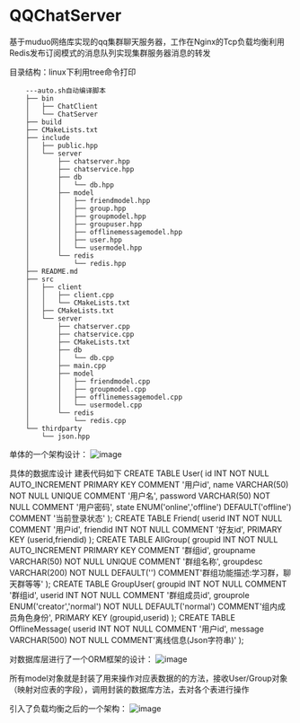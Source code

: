 # QQChatServer
基于muduo网络库实现的qq集群聊天服务器，工作在Nginx的Tcp负载均衡利用Redis发布订阅模式的消息队列实现集群服务器消息的转发

目录结构：linux下利用tree命令打印
      
        ---auto.sh自动编译脚本
        ├── bin
        │   ├── ChatClient
        │   └── ChatServer
        ├── build
        ├── CMakeLists.txt
        ├── include
        │   ├── public.hpp
        │   └── server
        │       ├── chatserver.hpp
        │       ├── chatservice.hpp
        │       ├── db
        │       │   └── db.hpp
        │       ├── model
        │       │   ├── friendmodel.hpp
        │       │   ├── group.hpp
        │       │   ├── groupmodel.hpp
        │       │   ├── groupuser.hpp
        │       │   ├── offlinemessagemodel.hpp
        │       │   ├── user.hpp
        │       │   └── usermodel.hpp
        │       └── redis
        │           └── redis.hpp
        ├── README.md
        ├── src
        │   ├── client
        │   │   ├── client.cpp
        │   │   └── CMakeLists.txt
        │   ├── CMakeLists.txt
        │   └── server
        │       ├── chatserver.cpp
        │       ├── chatservice.cpp
        │       ├── CMakeLists.txt
        │       ├── db
        │       │   └── db.cpp
        │       ├── main.cpp
        │       ├── model
        │       │   ├── friendmodel.cpp
        │       │   ├── groupmodel.cpp
        │       │   ├── offlinemessagemodel.cpp
        │       │   └── usermodel.cpp
        │       └── redis
        │           └── redis.cpp
        └── thirdparty
            └── json.hpp


单体的一个架构设计：
![image](https://user-images.githubusercontent.com/117898635/220850436-2dc7f305-6a6c-4a07-8e80-ea7f013c7495.png)

具体的数据库设计
建表代码如下
CREATE TABLE User(
  id INT NOT NULL AUTO_INCREMENT PRIMARY KEY COMMENT '用户id',
  name VARCHAR(50) NOT NULL  UNIQUE COMMENT '用户名',
  password VARCHAR(50) NOT NULL COMMENT '用户密码',
  state ENUM('online','offline') DEFAULT('offline') COMMENT '当前登录状态'
);
CREATE TABLE Friend(
  userid INT NOT NULL  COMMENT '用户id',
  friendid INT NOT NULL  COMMENT '好友id',
  PRIMARY KEY (userid,friendid)
);
CREATE TABLE AllGroup(
  groupid INT NOT NULL AUTO_INCREMENT PRIMARY KEY COMMENT '群组id',
  groupname VARCHAR(50) NOT NULL  UNIQUE COMMENT '群组名称',
  groupdesc VARCHAR(200) NOT NULL DEFAULT('') COMMENT'群组功能描述:学习群，聊天群等等'
);
CREATE TABLE GroupUser(
  groupid INT NOT NULL COMMENT '群组id',
  userid INT NOT NULL COMMENT '群组成员id',
  grouprole ENUM('creator','normal') NOT NULL DEFAULT('normal') COMMENT'组内成员角色身份',
  PRIMARY KEY (groupid,userid)
);
CREATE TABLE OfflineMessage(
  userid INT NOT NULL COMMENT '用户id',
  message VARCHAR(500) NOT NULL COMMENT'离线信息(Json字符串)'
);

对数据库层进行了一个ORM框架的设计：
![image](https://user-images.githubusercontent.com/117898635/220850847-02f6c369-8f5d-44d2-ae27-896beb882c50.png)

所有model对象就是封装了用来操作对应表数据的的方法，接收User/Group对象（映射对应表的字段），调用封装的数据库方法，去对各个表进行操作

引入了负载均衡之后的一个架构：
![image](https://user-images.githubusercontent.com/117898635/220852964-b4b37574-fdcd-4b8c-ad10-d3b306c69bf7.png)

